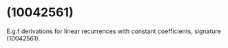 # (10042561)

E.g.f derivations for linear recurrences with constant coefficients, signature (10042561).
